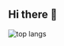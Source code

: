 ## Hi there 👋

<img alt="top langs" src="https://github.com/uarlley/github-readme-stats&layout=compact"/>
